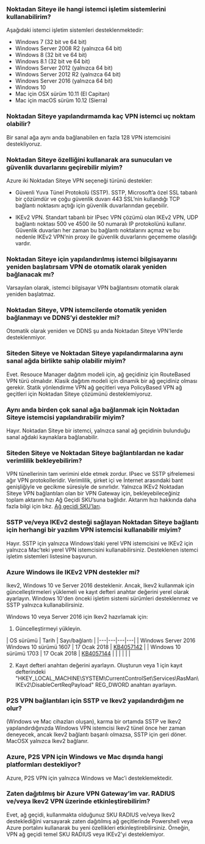 ### <a name="supportedclientos"></a>Noktadan Siteye ile hangi istemci işletim sistemlerini kullanabilirim?

Aşağıdaki istemci işletim sistemleri desteklenmektedir:

* Windows 7 (32 bit ve 64 bit)
* Windows Server 2008 R2 (yalnızca 64 bit)
* Windows 8 (32 bit ve 64 bit)
* Windows 8.1 (32 bit ve 64 bit)
* Windows Server 2012 (yalnızca 64 bit)
* Windows Server 2012 R2 (yalnızca 64 bit)
* Windows Server 2016 (yalnızca 64 bit)
* Windows 10
* Mac için OSX sürüm 10.11 (El Capitan)
* Mac için macOS sürüm 10.12 (Sierra)

### <a name="how-many-vpn-client-endpoints-can-i-have-in-my-point-to-site-configuration"></a>Noktadan Siteye yapılandırmamda kaç VPN istemci uç noktam olabilir?

Bir sanal ağa aynı anda bağlanabilen en fazla 128 VPN istemcisini destekliyoruz.

### <a name="can-i-traverse-proxies-and-firewalls-using-point-to-site-capability"></a>Noktadan Siteye özelliğini kullanarak ara sunucuları ve güvenlik duvarlarını geçirebilir miyim?

Azure iki Noktadan Siteye VPN seçeneği türünü destekler:

* Güvenli Yuva Tünel Protokolü (SSTP). SSTP, Microsoft’a özel SSL tabanlı bir çözümdür ve çoğu güvenlik duvarı 443 SSL’nin kullandığı TCP bağlantı noktasını açtığı için güvenlik duvarlarından geçebilir.

* IKEv2 VPN. Standart tabanlı bir IPsec VPN çözümü olan IKEv2 VPN, UDP bağlantı noktası 500 ve 4500 ile 50 numaralı IP protokolünü kullanır. Güvenlik duvarları her zaman bu bağlantı noktalarını açmaz ve bu nedenle IKEv2 VPN’nin proxy ile güvenlik duvarlarını geçememe olasılığı vardır.

### <a name="if-i-restart-a-client-computer-configured-for-point-to-site-will-the-vpn-automatically-reconnect"></a>Noktadan Siteye için yapılandırılmış istemci bilgisayarını yeniden başlatırsam VPN de otomatik olarak yeniden bağlanacak mı?

Varsayılan olarak, istemci bilgisayar VPN bağlantısını otomatik olarak yeniden başlatmaz.

### <a name="does-point-to-site-support-auto-reconnect-and-ddns-on-the-vpn-clients"></a>Noktadan Siteye, VPN istemcilerde otomatik yeniden bağlanmayı ve DDNS’yi destekler mi?

Otomatik olarak yeniden ve DDNS şu anda Noktadan Siteye VPN'lerde desteklenmiyor.

### <a name="can-i-have-site-to-site-and-point-to-site-configurations-coexist-for-the-same-virtual-network"></a>Siteden Siteye ve Noktadan Siteye yapılandırmalarına aynı sanal ağda birlikte sahip olabilir miyim?

Evet. Resouce Manager dağıtım modeli için, ağ geçidiniz için RouteBased VPN türü olmalıdır. Klasik dağıtım modeli için dinamik bir ağ geçidiniz olması gerekir. Statik yönlendirme VPN ağ geçitleri veya PolicyBased VPN ağ geçitleri için Noktadan Siteye çözümünü desteklemiyoruz.

### <a name="can-i-configure-a-point-to-site-client-to-connect-to-multiple-virtual-networks-at-the-same-time"></a>Aynı anda birden çok sanal ağa bağlanmak için Noktadan Siteye istemcisi yapılandırabilir miyim?

Hayır. Noktadan Siteye bir istemci, yalnızca sanal ağ geçidinin bulunduğu sanal ağdaki kaynaklara bağlanabilir.

### <a name="how-much-throughput-can-i-expect-through-site-to-site-or-point-to-site-connections"></a>Siteden Siteye ve Noktadan Siteye bağlantılardan ne kadar verimlilik bekleyebilirim?

VPN tünellerinin tam verimini elde etmek zordur. IPsec ve SSTP şifrelemesi ağır VPN protokolleridir. Verimlilik, şirket içi ve İnternet arasındaki bant genişliğiyle ve gecikme süresiyle de sınırlıdır. Yalnızca IKEv2 Noktadan Siteye VPN bağlantıları olan bir VPN Gateway için, bekleyebileceğiniz toplam aktarım hızı Ağ Geçidi SKU’suna bağlıdır. Aktarım hızı hakkında daha fazla bilgi için bkz. [Ağ geçidi SKU’ları](../articles/vpn-gateway/vpn-gateway-about-vpngateways.md#gwsku).

### <a name="can-i-use-any-software-vpn-client-for-point-to-site-that-supports-sstp-andor-ikev2"></a>SSTP ve/veya IKEv2 desteği sağlayan Noktadan Siteye bağlantı için herhangi bir yazılım VPN istemcisi kullanabilir miyim?

Hayır. SSTP için yalnızca Windows’daki yerel VPN istemcisini ve IKEv2 için yalnızca Mac’teki yerel VPN istemcisini kullanabilirsiniz. Desteklenen istemci işletim sistemleri listesine başvurun.

### <a name="does-azure-support-ikev2-vpn-with-windows"></a>Azure Windows ile IKEv2 VPN destekler mi?

Ikev2, Windows 10 ve Server 2016 desteklenir. Ancak, Ikev2 kullanmak için güncelleştirmeleri yüklemeli ve kayıt defteri anahtar değerini yerel olarak ayarlayın. Windows 10'den önceki işletim sistemi sürümleri desteklenmez ve SSTP yalnızca kullanabilirsiniz.

Windows 10 veya Server 2016 için Ikev2 hazırlamak için:

1. Güncelleştirmeyi yükleyin.

  | OS sürümü | Tarih | Sayı/bağlantı |
  |---|---|---|---|
  | Windows Server 2016<br>Windows 10 sürümü 1607 | 17 Ocak 2018 | [KB4057142](https://support.microsoft.com/help/4057142/windows-10-update-kb4057142) |
  | Windows 10 sürümü 1703 | 17 Ocak 2018 | [KB4057144](https://support.microsoft.com/help/4057144/windows-10-update-kb4057144) |
  |  |  |  |  |

2. Kayıt defteri anahtarı değerini ayarlayın. Oluşturun veya 1 için kayıt defterindeki "HKEY_LOCAL_MACHINE\SYSTEM\CurrentControlSet\Services\RasMan\ IKEv2\DisableCertReqPayload" REG_DWORD anahtarı ayarlayın.

### <a name="what-happens-when-i-configure-both-sstp-and-ikev2-for-p2s-vpn-connections"></a>P2S VPN bağlantıları için SSTP ve Ikev2 yapılandırdığım ne olur?

(Windows ve Mac cihazları oluşan), karma bir ortamda SSTP ve Ikev2 yapılandırdığınızda Windows VPN istemcisi Ikev2 tünel önce her zaman deneyecek, ancak Ikev2 bağlantı başarılı olmazsa, SSTP için geri döner. MacOSX yalnızca Ikev2 bağlanır.

### <a name="other-than-windows-and-mac-which-other-platforms-does-azure-support-for-p2s-vpn"></a>Azure, P2S VPN için Windows ve Mac dışında hangi platformları destekliyor?

Azure, P2S VPN için yalnızca Windows ve Mac’i desteklemektedir.

### <a name="i-already-have-an-azure-vpn-gateway-deployed-can-i-enable-radius-andor-ikev2-vpn-on-it"></a>Zaten dağıtılmış bir Azure VPN Gateway’im var. RADIUS ve/veya Ikev2 VPN üzerinde etkinleştirebilirim?

Evet, ağ geçidi, kullanmakta olduğunuz SKU RADIUS ve/veya Ikev2 desteklediğini varsayarak zaten dağıtılmış ağ geçitlerinde Powershell veya Azure portalını kullanarak bu yeni özellikleri etkinleştirebilirsiniz. Örneğin, VPN ağ geçidi temel SKU RADIUS veya IKEv2'yi desteklemiyor.
